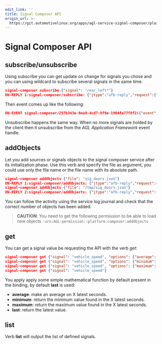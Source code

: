 ```yaml
---
edit_link: ''
title: Signal Composer API
origin_url: >-
  https://git.automotivelinux.org/apps/agl-service-signal-composer/plain/docs/part-1/4-SignalComposerAPI.md?h=guppy
---
```


<!-- WARNING: This file is generated by fetch_docs.js using /home/boron/Documents/AGL/docs-webtemplate/site/_data/tocs/apis_services/guppy/agl-service-signal-composer-developer-guides-api-services-book.yml -->

# Signal Composer API

## subscribe/unsubscribe

Using subscribe you can get update on change for signals you chose and you can
using wildcard to subscribe several signals in the same time.

```json
signal-composer subscribe {"signal": "rear_left*"}
ON-REPLY 1:signal-composer/subscribe: {"jtype":"afb-reply","request":{"status":"success","uuid":"3d4b743b-7ac6-4d3c-8fce-721107f9dee5"}}
```

Then event comes up like the following:

```json
ON-EVENT signal-composer/257b343e-8ea9-4cd7-8f9e-1904fa77f8f2({"event":"signal-composer\/257b343e-8ea9-4cd7-8f9e-1904fa77f8f2","data":{"uid":"rear_left_door","event":"low-can\/messages.doors.rear_left.open","timestamp":4833910845032292484,"value":false},"jtype":"afb-event"})
```

Unsubscribe happens the same way. When no more signals are holded by the client
then it unsubscribe from the *AGL Application Framework* event handle.

## addObjects

Let you add sources or signals objects to the signal composer service after
its initialization phase. Use this verb and specify the file as argument, you
could use only the file name or the file name with its absolute path.

```json
signal-composer addObjects {"file": "sig_doors.json"}
ON-REPLY 1:signal-composer/addObjects: {"jtype":"afb-reply","request":{"status":"success","uuid":"00d7a519-816e-486a-8163-3afb1face4fa"}}
signal-composer addObjects {"file": "/tmp/sig_doors.json"}
ON-REPLY 2:signal-composer/addObjects: {"jtype":"afb-reply","request":{"status":"success"}}
```

You can follow the activity using the service log journal and check that the
correct number of objects has been added.

> **CAUTION**: You need to get the following permission to be able to load new
objects : `urn:AGL:permission::platform:composer:addObjects`

## get

You can get a signal value be requesting the API with the verb *get*:

```json
signal-composer get {"signal": "vehicle_speed", "options": {"average": 10}}
signal-composer get {"signal": "vehicle_speed", "options": {"minimum": 10}}
signal-composer get {"signal": "vehicle_speed", "options": {"maximum": 10}}
signal-composer get {"signal": "vehicle_speed"}
```

You apply apply some simple mathematical function by default present in the
binding, by default **last** is used:

- **average**: make an average on X latest seconds.
- **minimum**: return the minimum value found in the X latest seconds.
- **maximum**: return the maximum value found in the X latest seconds.
- **last**: return the latest value.

## list

Verb **list** will output the list of defined signals.
